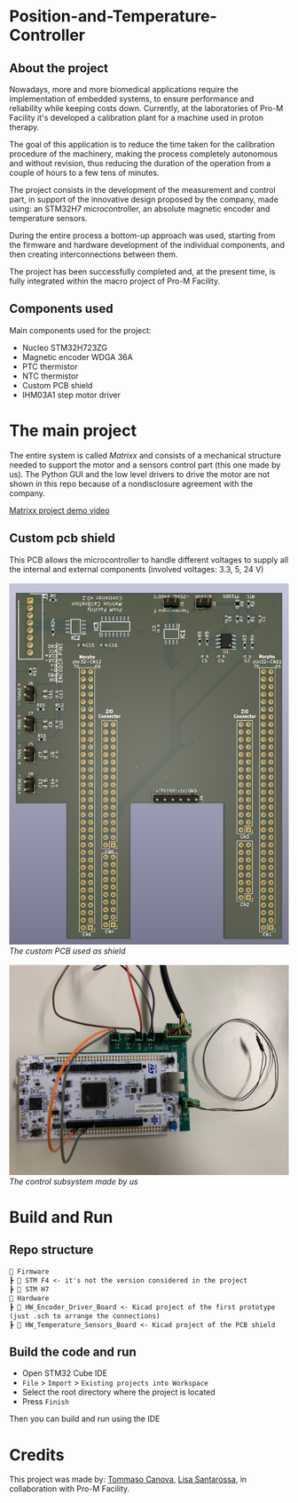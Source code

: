 # Position-and-Temperature-Controller

## About the project 
Nowadays, more and more biomedical applications require the implementation of embedded systems, to ensure performance and reliability while keeping costs down. Currently, at the laboratories of Pro-M Facility it's developed a calibration plant for a machine used in proton therapy. 

The goal of this application is to reduce the time taken for the calibration procedure of the machinery, making the process completely autonomous and without revision, thus reducing the duration of the operation from a couple of hours to a few tens of minutes.

The project consists in the development of the measurement and control part, in support of the innovative design proposed by the company, made using: an STM32H7 microcontroller, an absolute magnetic encoder and temperature sensors.

During the entire process a bottom-up approach was used, starting from the firmware and hardware development of the individual components, and then creating interconnections between them. 

The project has been successfully completed and, at the present time, is fully integrated within the macro project of Pro-M Facility.

## Components used

Main components used for the project:
- Nucleo STM32H723ZG
- Magnetic encoder WDGA 36A
- PTC thermistor
- NTC thermistor
- Custom PCB shield
- IHM03A1 step motor driver

# The main project

The entire system is called _Matrixx_ and consists of a mechanical structure needed to support the motor and a sensors control part (this one made by us). The Python GUI and the low level drivers to drive the motor are not shown in this repo because of a nondisclosure agreement with the company. 

[Matrixx project demo video](media/Embedded%20System%20Video%20-%20Proton.mp4)

## Custom pcb shield
This PCB allows the microcontroller to handle different voltages to supply all the internal and external components (involved voltages: 3.3, 5, 24 V)<br><br>
![custom shield pcb](media/board%20di%20supporto%203d.png)
<br>_The custom PCB used as shield_<br><br>
![mounted board](media/hw_setup.jpeg)
<br>_The control subsystem made by us_


# Build and Run
## Repo structure
    📂 Firmware
    ┣ 📂 STM F4 <- it's not the version considered in the project
    ┣ 📂 STM H7 
    📂 Hardware
    ┣ 📂 HW_Encoder_Driver_Board <- Kicad project of the first prototype (just .sch to arrange the connections) 
    ┣ 📂 HW_Temperature_Sensors_Board <- Kicad project of the PCB shield

## Build the code and run
- Open STM32 Cube IDE
- `File` > `Import` > `Existing projects into Workspace`
- Select the root directory where the project is located
- Press `Finish`

Then you can build and run using the IDE


# Credits
This project was made by:
[Tommaso Canova](https://github.com/cannox227),
[Lisa Santarossa](https://github.com/lisasnt), in collaboration with Pro-M Facility.